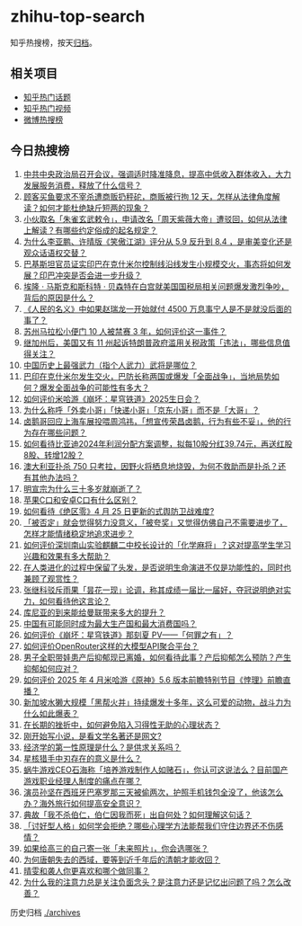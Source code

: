 # zhihu-top-search

知乎热搜榜，按天[归档](./archives)。

## 相关项目

- [知乎热门话题](https://github.com/justjavac/zhihu-trending-hot-questions)
- [知乎热门视频](https://github.com/justjavac/zhihu-trending-hot-video)
- [微博热搜榜](https://github.com/justjavac/weibo-trending-hot-search)

## 今日热搜榜

<!-- BEGIN -->
<!-- 最后更新时间 Sat Apr 26 2025 04:34:29 GMT+0800 (China Standard Time) -->

1. [中共中央政治局召开会议，强调适时降准降息，提高中低收入群体收入，大力发展服务消费，释放了什么信号？](https://www.zhihu.com/search?q=https%3A%2F%2Fapi.zhihu.com%2Fquestions%2F1899099045215045256)
1. [顾客买鱼要求不宰杀遭商贩扔秤砣，商贩被行拘 12 天，怎样从法律角度解读？如何才能杜绝缺斤短两的现象？](https://www.zhihu.com/search?q=https%3A%2F%2Fapi.zhihu.com%2Fquestions%2F1898703982794352552)
1. [小伙取名「朱雀玄武敕令」，申请改名「周天紫薇大帝」遭驳回，如何从法律上解读？有哪些约定俗成的起名规定？](https://www.zhihu.com/search?q=https%3A%2F%2Fapi.zhihu.com%2Fquestions%2F1899124986742043238)
1. [为什么李亚鹏、许晴版《笑傲江湖》评分从 5.9 反升到 8.4 ，是审美变化还是观众话语权交替？](https://www.zhihu.com/search?q=https%3A%2F%2Fapi.zhihu.com%2Fquestions%2F542184775)
1. [巴基斯坦官员证实印巴在克什米尔控制线沿线发生小规模交火，事态将如何发展？印巴冲突是否会进一步升级？](https://www.zhihu.com/search?q=https%3A%2F%2Fapi.zhihu.com%2Fquestions%2F1899133507340576326)
1. [埃隆 · 马斯克和斯科特 · 贝森特在白宫就美国国税局相关问题爆发激烈争吵，背后的原因是什么？](https://www.zhihu.com/search?q=https%3A%2F%2Fapi.zhihu.com%2Fquestions%2F1898742059784992190)
1. [《人民的名义》中如果赵瑞龙一开始就付 4500 万息事宁人是不是就没后面的事了？](https://www.zhihu.com/search?q=https%3A%2F%2Fapi.zhihu.com%2Fquestions%2F58848165)
1. [苏州马拉松小便门 10 人被禁赛 3 年，如何评价这一事件？](https://www.zhihu.com/search?q=https%3A%2F%2Fapi.zhihu.com%2Fquestions%2F1899032893747099094)
1. [继加州后，美国又有 11 州起诉特朗普政府滥用关税政策「违法」，哪些信息值得关注？](https://www.zhihu.com/search?q=https%3A%2F%2Fapi.zhihu.com%2Fquestions%2F1898698926007230643)
1. [中国历史上最强武力（指个人武力）武将是哪位？](https://www.zhihu.com/search?q=https%3A%2F%2Fapi.zhihu.com%2Fquestions%2F593575097)
1. [巴印在克什米尔发生交火，巴防长称两国或爆发「全面战争」，当地局势如何？爆发全面战争的可能性有多大？](https://www.zhihu.com/search?q=https%3A%2F%2Fapi.zhihu.com%2Fquestions%2F1899166570804115442)
1. [如何评价米哈游《崩坏：星穹铁道》2025生日会？](https://www.zhihu.com/search?q=https%3A%2F%2Fapi.zhihu.com%2Fquestions%2F1898830831956492910)
1. [为什么称呼「外卖小哥」「快递小哥」「京东小哥」而不是「大哥」？](https://www.zhihu.com/search?q=https%3A%2F%2Fapi.zhihu.com%2Fquestions%2F1898667575707153915)
1. [卤鹅哥回应上海车展投喂周鸿祎，「想宣传荣昌卤鹅，行为有些不妥」，他的行为存在哪些问题？](https://www.zhihu.com/search?q=https%3A%2F%2Fapi.zhihu.com%2Fquestions%2F1898782554867331466)
1. [如何看待比亚迪2024年利润分配方案调整，拟每10股分红39.74元，再送红股8股、转增12股？](https://www.zhihu.com/search?q=https%3A%2F%2Fapi.zhihu.com%2Fquestions%2F1898142485450068509)
1. [澳大利亚扑杀 750 只考拉，因野火将栖息地烧毁，为何不救助而是扑杀？还有其他办法吗？](https://www.zhihu.com/search?q=https%3A%2F%2Fapi.zhihu.com%2Fquestions%2F1898913754600708018)
1. [明宣宗为什么三十多岁就崩逝了？](https://www.zhihu.com/search?q=https%3A%2F%2Fapi.zhihu.com%2Fquestions%2F1898267129070987242)
1. [苹果C口和安卓C口有什么区别？](https://www.zhihu.com/search?q=https%3A%2F%2Fapi.zhihu.com%2Fquestions%2F646909743)
1. [如何看待《绝区零》4 月 25 日更新的式舆防卫战难度?](https://www.zhihu.com/search?q=https%3A%2F%2Fapi.zhihu.com%2Fquestions%2F1898998964088465015)
1. [「被否定」就会觉得努力没意义，「被夸奖」又觉得仿佛自己不需要进步了，怎样才能情绪稳定地追求进步？](https://www.zhihu.com/search?q=https%3A%2F%2Fapi.zhihu.com%2Fquestions%2F1893772831172587718)
1. [如何评价深圳南山实验麒麟二中校长设计的「化学麻将」？这对提高学生学习兴趣和效果有多大帮助？](https://www.zhihu.com/search?q=https%3A%2F%2Fapi.zhihu.com%2Fquestions%2F1898451330474947120)
1. [在人类进化的过程中保留了头发，是否说明生命演进不仅是功能性的，同时也兼顾了观赏性？](https://www.zhihu.com/search?q=https%3A%2F%2Fapi.zhihu.com%2Fquestions%2F1898180827717797442)
1. [张继科驳斥雨果「昙花一现」论调，称其成绩一届比一届好，夺冠说明绝对实力，如何看待他这言论？](https://www.zhihu.com/search?q=https%3A%2F%2Fapi.zhihu.com%2Fquestions%2F1899049985120624845)
1. [库尼亚的到来能给曼联带来多大的提升？](https://www.zhihu.com/search?q=https%3A%2F%2Fapi.zhihu.com%2Fquestions%2F1898447863798818280)
1. [中国有可能同时成为最大生产国和最大消费国吗？](https://www.zhihu.com/search?q=https%3A%2F%2Fapi.zhihu.com%2Fquestions%2F1898704682098099241)
1. [如何评价《崩坏：星穹铁道》那刻夏 PV——「何罪之有」？](https://www.zhihu.com/search?q=https%3A%2F%2Fapi.zhihu.com%2Fquestions%2F1899078725934487229)
1. [如何评价OpenRouter这样的大模型API聚合平台？](https://www.zhihu.com/search?q=https%3A%2F%2Fapi.zhihu.com%2Fquestions%2F1888935343430013039)
1. [男子全职带娃患产后抑郁现已离婚，如何看待此事？产后抑郁怎么预防？产生抑郁如何应对？](https://www.zhihu.com/search?q=https%3A%2F%2Fapi.zhihu.com%2Fquestions%2F1898311003843860412)
1. [如何评价 2025 年 4 月米哈游《原神》5.6 版本前瞻特别节目《悖理》前瞻直播？](https://www.zhihu.com/search?q=https%3A%2F%2Fapi.zhihu.com%2Fquestions%2F1898831448447887170)
1. [新加坡水獭大规模「黑帮火并」持续爆发十多年，这么可爱的动物，战斗力为什么如此爆表？](https://www.zhihu.com/search?q=https%3A%2F%2Fapi.zhihu.com%2Fquestions%2F1897981755551609311)
1. [在长期的挫折中，如何避免陷入习得性无助的心理状态？](https://www.zhihu.com/search?q=https%3A%2F%2Fapi.zhihu.com%2Fquestions%2F1888970264924095582)
1. [刚开始写小说，是看文学名著还是网文?](https://www.zhihu.com/search?q=https%3A%2F%2Fapi.zhihu.com%2Fquestions%2F1896675223182495884)
1. [经济学的第一性原理是什么？是供求关系吗？](https://www.zhihu.com/search?q=https%3A%2F%2Fapi.zhihu.com%2Fquestions%2F1899042469057880351)
1. [星核猎手中刃存在的意义是什么？](https://www.zhihu.com/search?q=https%3A%2F%2Fapi.zhihu.com%2Fquestions%2F1898783527522276274)
1. [蜗牛游戏CEO石海称「培养游戏制作人如赌石」，你认可这说法么？目前国产游戏职业经理人制度的痛点在哪？](https://www.zhihu.com/search?q=https%3A%2F%2Fapi.zhihu.com%2Fquestions%2F1897237049486074429)
1. [演员孙坚在西班牙巴塞罗那三天被偷两次，护照手机钱包全没了，他该怎么办？海外旅行如何提高安全意识？](https://www.zhihu.com/search?q=https%3A%2F%2Fapi.zhihu.com%2Fquestions%2F1898807797098964952)
1. [典故「我不杀伯仁，伯仁因我而死」出自何处？如何理解这句话？](https://www.zhihu.com/search?q=https%3A%2F%2Fapi.zhihu.com%2Fquestions%2F1895054628925723217)
1. [「讨好型人格」如何学会拒绝？哪些心理学方法能帮我们守住边界还不伤感情？](https://www.zhihu.com/search?q=https%3A%2F%2Fapi.zhihu.com%2Fquestions%2F1887798147180394295)
1. [如果给高三的自己寄一张「未来照片」，你会选哪张？](https://www.zhihu.com/search?q=https%3A%2F%2Fapi.zhihu.com%2Fquestions%2F1898413606795703459)
1. [为何唐朝失去的西域，要等到近千年后的清朝才能收回？](https://www.zhihu.com/search?q=https%3A%2F%2Fapi.zhihu.com%2Fquestions%2F1896427341653206856)
1. [晴雯和袭人你更喜欢和哪个做同事？](https://www.zhihu.com/search?q=https%3A%2F%2Fapi.zhihu.com%2Fquestions%2F1892290856091878846)
1. [为什么我的注意力总是关注负面念头？是注意力还是记忆出问题了吗？怎么改善？](https://www.zhihu.com/search?q=https%3A%2F%2Fapi.zhihu.com%2Fquestions%2F1898166424888935249)

<!-- END -->

历史归档 [./archives](./archives)
